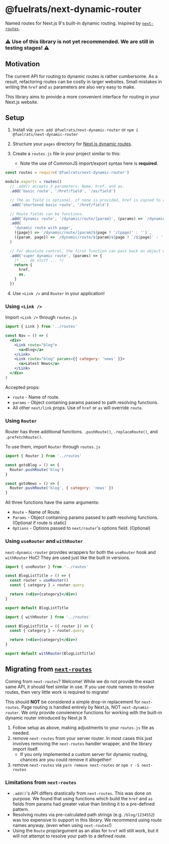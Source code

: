 # @fuelrats/next-dynamic-router
Named routes for Next.js 9's built-in dynamic routing. Inspired by [`next-routes`][next-routes].

### ⚠ Use of this library is not yet recommended. We are still in testing stages! ⚠

## Motivation

The current API for routing to dynamic routes is rather cumbersome. As a result, refactoring routes can be costly in larger websites. Small mistakes in writing the `href` and `as` parameters are also very easy to make.

This library aims to provide a more convenient interface for routing in your Next.js website.

## Setup

1. Install via: `yarn add @fuelrats/next-dynamic-router` or `npm i @fuelrats/next-dynamic-router`

2. Structure your `pages` directory for [Next.js dynamic routes][nextdocs-dynamic-routes].

3. Create a `routes.js` file in your project similar to this:
    - Note the use of CommonJS import/export syntax here is **required**.

```javascript
const routes = require('@fuelrats/next-dynamic-router')

module.exports = routes()
  // .add() accepts 3 parameters: Name, href, and as.
  .add('basic route', '/href/field', '/as/field')

  // The as field is optional. if none is provided, href is copied to as.
  .add('shortened basic route', '/href/field')

  // Route fields can be functions.
  .add('dynamic route', '/dynamic/route/[param]', (params) => `/dynamic/route/${params.param}`)
  .add(
    'dynamic route with page',
    ({page}) => `/dynamic/route/[param]${page ? '/[page]' : ''}`,
    ({param, page}) => `/dynamic/route/${param}${page ? `/${page}` : ''}`
  )

  // For absolute control, the first function can pass back an object with both href and as fields.
  .add('super dynamic route', (params) => {
    /* ... do stuff ... */
    return {
      href,
      as,
    }
  })
```

4. Use `<Link />` and `Router` in your application!

### Using `<Link />`

Import `<Link />` through `routes.js`

```jsx
import { Link } from '../routes'

const Nav = () => (
  <div>
    <Link route="blog">
      <a>Blog</a>
    </Link>
    <Link route="blog" params={{ category: 'news' }}>
      <a>Latest News</a>
    </Link>
  </div>
)
```
Accepted props:

- `route` - Name of route.
- `params` - Object containing params passed to path resolving functions.
- All other `next/link` props. Use of `href` or `as` will override `route`.


### Using `Router`

Router has three additional functions. `.pushRoute()`, `.replaceRoute()`, and `.prefetchRoute()`.


To use them, import `Router` through `routes.js`

```javascript
import { Router } from '../routes'

const gotoBlog = () => {
  Router.pushRoute('blog')
}

const gotoNews = () => {
  Router.pushRoute('blog', { category: 'news' })
}
```

All three functions have the same arguments:
 - `Route` - Name of Route.
 - `Params` - Object containing params passed to path resolving functions. (Optional if route is static)
 - `Options` - Options passed to `next/router`'s options field. (Optional)

### Using `useRouter` and `withRouter`

`next-dynamic-router` provides wrappers for both the `useRouter` hook and `withRouter` HoC! They are used just like the built in versions.

```jsx
import { useRouter } from '../routes'

const BlogListTitle = () => {
  const router = useRouter()
  const { category } = router.query

  return (<div>{category}</div>)
}

export default BlogListTitle
```

```jsx
import { withRouter } from '../routes'

const BlogListTitle = ({ router }) => {
  const { category } = router.query

  return (<div>{category}</div>)
}

export default withRouter(BlogListTitle)
```

## Migrating from [`next-routes`][next-routes]

Coming from `next-routes`? Welcome! While we do not provide the exact same API, it should feel similar in use. If you use route names to resolve routes, then very little work is required to migrate!

This should **NOT** be considered a simple drop-in replacement for `next-routes`. Page routing is handled entirely by Next.js, NOT `next-dynamic-router`. We only provide convienence functions for working with the built-in dynamic router introduced by Next.js 9.

1. Follow setup as above, making adjustments to your `routes.js` file as needed.
2. remove `next-routes` from your server router. In most cases this just involves removing the `next-routes` handler wrapper, and the library import itself.
    - If you only implemented a custom server for dynamic routing, chances are you could remove it altogether!
3. remove `next-routes` via `yarn remove next-routes` or `npm r -S next-routes`

### Limitations from `next-routes`
- `.add()`'s API differs drastically from `next-routes`. This was done on purpose. We found that using functions which build the `href` and `as` fields from params had greater value than limiting it to a pre-defined pattern.
- Resolving routes via pre-calculated path strings (e.g. `/blog/1234552`) was too expensive to support in this library. We recommend using route names anyway. (even when using `next-routes`!)
- Using the `Route` prop/argument as an alias for `href` will still work, but it will not attempt to resolve your path to a defined route.

[next-routes]: https://github.com/fridays/next-routes
[nextdocs-dynamic-routes]: https://github.com/zeit/next.js#dynamic-routing
